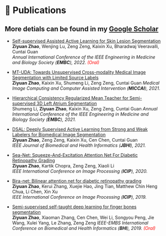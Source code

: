 # 📝 Publications 

## More detials can be found in my [Google Scholar](https://scholar.google.com/citations?user=2vL2XTsAAAAJ)
- [Self-supervised Assisted Active Learning for Skin Lesion Segmentation](https://arxiv.org/abs/2205.07021)\
**Ziyuan Zhao**, Wenjing Lu, Zeng Zeng, Kaixin Xu, Bharadwaj Veeravalli, Cuntai Guan\
<i> Annual International Conference of the IEEE Engineering in Medicine and Biology Society (**EMBC**), 2022. <span style="color:red">(Oral)</span></i> 


- [MT-UDA: Towards Unsupervised Cross-modality Medical Image Segmentation with Limited Source Labels](https://arxiv.org/abs/2203.12454)\
**Ziyuan Zhao**, Kaixin Xu, Shumeng Li, Zeng Zeng, Cuntai Guan
<i> Medical Image Computing and Computer Assisted Intervention (**MICCAI**), 2021.</i> 


- [Hierarchical Consistency Regularized Mean Teacher for Semi-supervised 3D Left Atrium Segmentation](https://arxiv.org/abs/2105.10369)\
Shumeng Li, **Ziyuan Zhao**, Kaixin Xu, Zeng Zeng, Cuntai Guan
<i> Annual International Conference of the IEEE Engineering in Medicine and Biology Society (**EMBC**), 2021. </i> 

- [DSAL: Deeply Supervised Active Learning from Strong and Weak Labelers for Biomedical Image Segmentation](https://arxiv.org/abs/2101.09057)\
**Ziyuan Zhao**, Zeng Zeng, Kaixin Xu, Cen Chen, Cuntai Guan\
<i> IEEE Journal of Biomedical and Health Informatics (**JBHI**), 2021. </i>

- [Sea-Net: Squeeze-And-Excitation Attention Net For Diabetic Retinopathy Grading](https://arxiv.org/abs/2010.15344)\
**Ziyuan Zhao**, Kartik Chopra, Zeng Zeng, Xiaoli Li\
<i> IEEE International Conference on Image Processing (**ICIP**), 2020. </i>

- [Bira-net: Bilinear attention net for diabetic retinopathy grading](https://arxiv.org/abs/1905.06312)\
**Ziyuan Zhao**, Kerui Zhang, Xuejie Hao, Jing Tian, Matthew Chin Heng Chua, Li Chen, Xin Xu\
<i> IEEE International Conference on Image Processing (**ICIP**), 2019. </i>

- [Semi-supervised self-taught deep learning for finger bones segmentation](https://arxiv.org/abs/1905.06312)\
**Ziyuan Zhao**, Xiaoman Zhang, Cen Chen, Wei Li, Songyou Peng, Jie Wang, Xulei Yang, Le Zhang, Zeng Zeng
<i> IEEE-EMBS International Conference on Biomedical and Health Informatics (**BHI**), 2019. <span style="color:red">(Oral)</span> </i>

